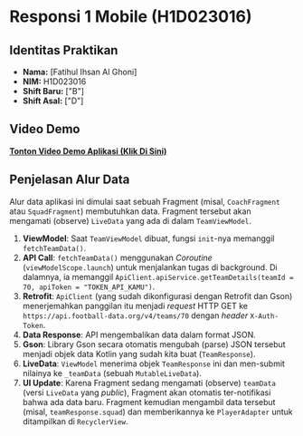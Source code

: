 # Responsi 1 Mobile (H1D023016)

## Identitas Praktikan

- **Nama:** [Fatihul Ihsan Al Ghoni]
- **NIM:** H1D023016
- **Shift Baru:** ["B"]
- **Shift Asal:** ["D"]

## Video Demo

[**Tonton Video Demo Aplikasi (Klik Di Sini)**](https://drive.google.com/file/d/1dhplgiGhJT9qJjOWvVUpcxA2tvhCePwz/view?usp=sharing)

## Penjelasan Alur Data

Alur data aplikasi ini dimulai saat sebuah Fragment (misal, `CoachFragment` atau `SquadFragment`) membutuhkan data. Fragment tersebut akan mengamati (observe) `LiveData` yang ada di dalam `TeamViewModel`.

1.  **ViewModel**: Saat `TeamViewModel` dibuat, fungsi `init`-nya memanggil `fetchTeamData()`.
2.  **API Call**: `fetchTeamData()` menggunakan *Coroutine* (`viewModelScope.launch`) untuk menjalankan tugas di background. Di dalamnya, ia memanggil `ApiClient.apiService.getTeamDetails(teamId = 70, apiToken = "TOKEN_API_KAMU")`.
3.  **Retrofit**: `ApiClient` (yang sudah dikonfigurasi dengan Retrofit dan Gson) menerjemahkan panggilan itu menjadi *request* HTTP GET ke `https://api.football-data.org/v4/teams/70` dengan *header* `X-Auth-Token`.
4.  **Data Response**: API mengembalikan data dalam format JSON.
5.  **Gson**: Library Gson secara otomatis mengubah (parse) JSON tersebut menjadi objek data Kotlin yang sudah kita buat (`TeamResponse`).
6.  **LiveData**: `ViewModel` menerima objek `TeamResponse` ini dan men-submit nilainya ke `_teamData` (sebuah `MutableLiveData`).
7.  **UI Update**: Karena Fragment sedang mengamati (observe) `teamData` (versi `LiveData` yang *public*), Fragment akan otomatis ter-notifikasi bahwa ada data baru. Fragment kemudian mengambil data tersebut (misal, `teamResponse.squad`) dan memberikannya ke `PlayerAdapter` untuk ditampilkan di `RecyclerView`.
